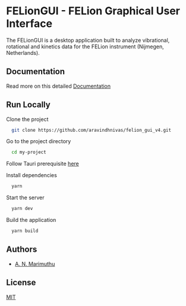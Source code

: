 
# FELionGUI - FELion Graphical User Interface

The FELionGUI is a desktop application built to analyze vibrational, rotational and kinetics data for the FELion instrument (Nijmegen, Netherlands).

## Documentation

Read more on this detailed [Documentation](https://felion.vercel.app/)

## Run Locally

Clone the project

```bash
  git clone https://github.com/aravindhnivas/felion_gui_v4.git
```

Go to the project directory

```bash
  cd my-project
```

Follow Tauri prerequisite [here](https://tauri.app/v1/guides/getting-started/prerequisites/)

Install dependencies

```bash
  yarn
```

Start the server

```bash
  yarn dev
```

Build the application

```bash
  yarn build
```

## Authors

- [A. N. Marimuthu](https://www.github.com/aravindhnivas)

## License

[MIT](https://choosealicense.com/licenses/mit/)
